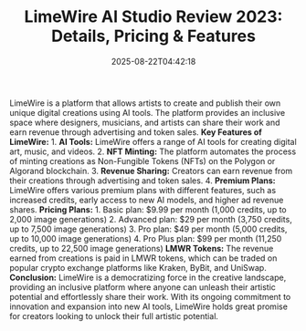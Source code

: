 ﻿---
title: "LimeWire AI Studio Review 2023: Details, Pricing & Features"
date: "2025-08-22T04:42:18"
category: "Markets"
summary: ""
slug: "limewire ai studio review 2023 details pricing  features"
source_urls:
  - "https://techncruncher.blogspot.com/2023/12/limewire-ai-studio-review-2023-details.html"
seo:
  title: "LimeWire AI Studio Review 2023: Details, Pricing & Features | Hash n Hedge"
  description: ""
  keywords: ["news", "markets", "brief"]
---
LimeWire is a platform that allows artists to create and publish their own unique digital creations using AI tools. The platform provides an inclusive space where designers, musicians, and artists can share their work and earn revenue through advertising and token sales.  **Key Features of LimeWire:**  1.  **AI Tools:** LimeWire offers a range of AI tools for creating digital art, music, and videos. 2.  **NFT Minting:** The platform automates the process of minting creations as Non-Fungible Tokens (NFTs) on the Polygon or Algorand blockchain. 3.  **Revenue Sharing:** Creators can earn revenue from their creations through advertising and token sales. 4.  **Premium Plans:** LimeWire offers various premium plans with different features, such as increased credits, early access to new AI models, and higher ad revenue shares.  **Pricing Plans:**  1.  Basic plan: $9.99 per month (1,000 credits, up to 2,000 image generations) 2.  Advanced plan: $29 per month (3,750 credits, up to 7,500 image generations) 3.  Pro plan: $49 per month (5,000 credits, up to 10,000 image generations) 4.  Pro Plus plan: $99 per month (11,250 credits, up to 22,500 image generations)  **LMWR Tokens:** The revenue earned from creations is paid in LMWR tokens, which can be traded on popular crypto exchange platforms like Kraken, ByBit, and UniSwap.  **Conclusion:** LimeWire is a democratizing force in the creative landscape, providing an inclusive platform where anyone can unleash their artistic potential and effortlessly share their work. With its ongoing commitment to innovation and expansion into new AI tools, LimeWire holds great promise for creators looking to unlock their full artistic potential. 

